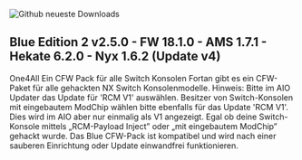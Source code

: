 ![Github neueste Downloads](https://img.shields.io/github/downloads/glitched-nx/Blue_Edition_2__RCM_V1/total.svg)


## Blue Edition 2  v2.5.0 - FW 18.1.0 - AMS 1.7.1 - Hekate 6.2.0 - Nyx 1.6.2 (Update v4)

One4All Ein CFW Pack für alle Switch Konsolen
Fortan gibt es ein CFW-Paket für alle gehackten NX Switch Konsolenmodelle.
Hinweis: Bitte im AIO Updater das Update für 'RCM V1' auswählen. Besitzer von Switch-Konsolen mit eingebautem ModChip wählen bitte ebenfalls für das Update 'RCM V1'. Dies wird im AIO aber nur einmalig als V1 angezeigt.
Egal ob deine Switch-Konsole mittels „RCM-Payload Inject” oder „mit eingebautem ModChip” gehackt wurde. Das Blue CFW-Pack ist kompatibel und wird nach einer sauberen Einrichtung oder Update einwandfrei funktionieren.
